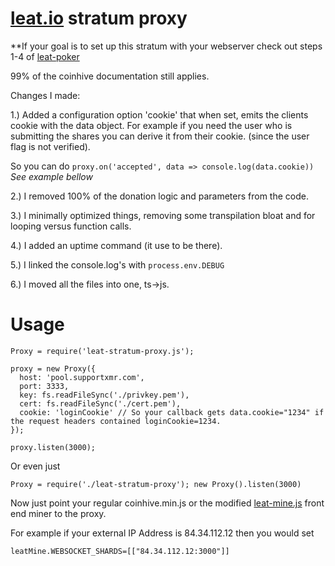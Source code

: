 # [leat.io](https://leat.io "leat.io") stratum proxy

**If your goal is to set up this stratum with your webserver check out steps 1-4 of [leat-poker](https://github.com/ileathan/leat-poker/blob/master/README.md#whats-in-this-repo)

99% of the coinhive documentation still applies.

Changes I made:

1.) Added a configuration option 'cookie' that when set, emits the clients cookie with the data object.
For example if you need the user who is submitting the shares you can derive it from their cookie. (since the user flag is not verified).

So you can do `proxy.on('accepted', data => console.log(data.cookie))` _See example bellow_

2.) I removed 100% of the donation logic and parameters from the code.

3.) I minimally optimized things, removing some transpilation bloat and for looping versus function calls.

4.) I added an uptime command (it use to be there).

5.) I linked the console.log's with `process.env.DEBUG`

6.) I moved all the files into one, ts->js.


# Usage

```
Proxy = require('leat-stratum-proxy.js');

proxy = new Proxy({
  host: 'pool.supportxmr.com',
  port: 3333,
  key: fs.readFileSync('./privkey.pem'),
  cert: fs.readFileSync('./cert.pem'),
  cookie: 'loginCookie' // So your callback gets data.cookie="1234" if the request headers contained loginCookie=1234.
});

proxy.listen(3000);
```


Or even just 

```
Proxy = require('./leat-stratum-proxy'); new Proxy().listen(3000)
```


Now just point your regular coinhive.min.js or the modified [leat-mine.js](https://leat.io/leat-mine.js "leat-mine.js") front end miner to the proxy.


For example if your external IP Address is 84.34.112.12 then you would set 

```
leatMine.WEBSOCKET_SHARDS=[["84.34.112.12:3000"]]
```


